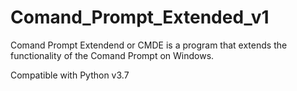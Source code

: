 # Comand_Prompt_Extended_v1
Comand Prompt Extendend or CMDE is a program that extends the functionality of the Comand Prompt on Windows.

Compatible with Python v3.7
